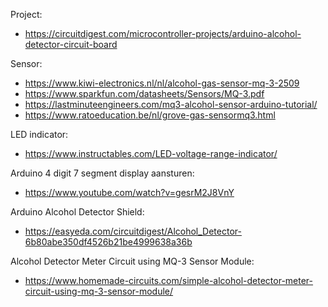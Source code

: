Project:
- https://circuitdigest.com/microcontroller-projects/arduino-alcohol-detector-circuit-board

Sensor:
- https://www.kiwi-electronics.nl/nl/alcohol-gas-sensor-mq-3-2509
- https://www.sparkfun.com/datasheets/Sensors/MQ-3.pdf
- https://lastminuteengineers.com/mq3-alcohol-sensor-arduino-tutorial/
- https://www.ratoeducation.be/nl/grove-gas-sensormq3.html

LED indicator: 
- https://www.instructables.com/LED-voltage-range-indicator/

Arduino 4 digit 7 segment display aansturen: 
- https://www.youtube.com/watch?v=gesrM2J8VnY

Arduino Alcohol Detector Shield: 
- https://easyeda.com/circuitdigest/Alcohol_Detector-6b80abe350df4526b21be4999638a36b

Alcohol Detector Meter Circuit using MQ-3 Sensor Module: 
- https://www.homemade-circuits.com/simple-alcohol-detector-meter-circuit-using-mq-3-sensor-module/

